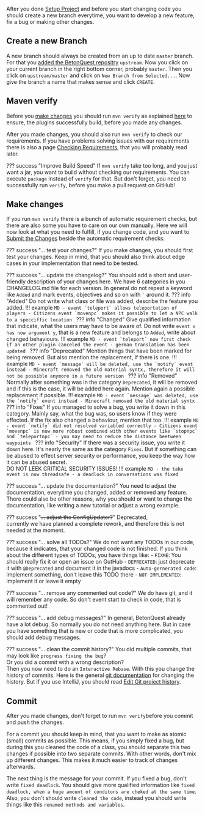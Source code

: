 After you done [Setup Project](./Setup-Project.md) and before you start changing code you should create a new branch 
everytime, you want to develop a new feature, fix a bug or making other changes.

## Create a new Branch
A new branch should always be created from an up to date `master` branch.
For that you [added the BetonQuest repositry](./Setup-Project.md#adding-remote-repository) `upstream`.
Now you click on your current branch in the right bottom corner, probably `master`.
Then you click on `upstream/master` and click on `New Branch from Selected...`.
Now give the branch a name that makes sense and click `CREATE`.

## Maven verify
Before you [make changes](#make-changes) you should run `mvn verify` as explained
[here](./Setup-Project.md#building-the-plugin-jar) to ensure, the plugins successfully build, before you made any changes.

After you made changes, you should also run `mvn verify` to check our requirements.
If you have problems solving issues with our requirements there is also a page
[Checking Requirements](./Checking-Requirements.md), that you will probably read later.

??? success "Improve Build Speed"
    If `mvn verify` take too long, and you just want a jar, you want to build without checking our requirements.
    You can execute `package` instead of `verify` for that.
    But don't forget, you need to successfully run `verify`, before you make a pull request on GitHub!

## Make changes
If you run `mvn verify` there is a bunch of automatic requirement checks,
but there are also some you have to care on our own manually.
Here we will now look at what you need to fulfill, if you change code,
and you want to [Submit the Changes](./Submitting-Changes.md) beside the automatic requirement checks.

??? success "... test your changes?"
    If you make changes, you should first test your changes.
    Keep in mind, that you should also think about edge cases in your implementation that need to be tested.

??? success "... update the changelog?"
    You should add a short and user-friendly description of your changes here.
    We have 6 categories in you CHANGELOG.md file for each version.
    In general do not repeat a keyword like `Added` and mark events, objectives and so on with `` ` `` around it.
    ??? info "Added"
        Do not write what class or file was added, describe the feature you added.
        !!! example
            ```MD
            - event `teleport` allows teleportation of players
            - Citizens event `movenpc` makes it possible to let a NPC walk to a specciffic location
            ```
    ??? info "Changed"
        Give qualified information that indicate, what the users may have to be aware of.
        Do not write `event x has now argument y`, that is a new feature and belongs to `Added`,
        write about changed behaviours.
        !!! example
            ```MD
            - event `teleport` now first check if an other plugin canceled the event
            - german translation has been updated
            ```
    ??? info "Deprecated"
        Mention things that have been marked for being removed.
        But also mention the replacement, if there is one. 
        !!! example
            ```MD
            - event `message` will be deleted, use the `notify` event instead
            - Minecraft removed the old material syntx, therefore it will not be possible anymore in a future version
            ```
    ??? info "Removed"
        Normally after something was in the category `Deprecated`,
        it will be removed and if this is the case, it will be added here again.
        Mention again a possible replacement if possible.
        !!! example
            ```MD
            - event `message` was deleted, use the `notify` event instead
            - Minecraft removed the old material syntx
            ```
    ??? info "Fixes"
        If you managed to solve a bug, you write it down in this category.
        Mainly say, what the bug was, so users know if they were effected.
        If the fix also changed a behaviour, mention that too.
        !!! example
            ```MD
            - event `notify` did not resolved variabled correctly
            - Citizens event `movenpc` is now more robust combined with other events like `stopnpc` and `teleportnpc`
              - you may need to reduce the distance beetween waypoints
            ```
    ??? info "Security"
        If there was a security issue, you write it down here. It's nearly the same as the category `Fixes`.
        But if something can be abused to effect server security or performance,
        you keep the way how it can be abused secret.  
        DO NOT LEEK CRITICAL SECURITY ISSUES!
        !!! example
            ```MD
            - the take event is now threadsafe
            - a deadlock in conversations was fixed 
            ```

??? success "... update the documentation?"
    You need to adjust the documentation, everytime you changed, added or removed any feature.
    There could also be other reasons, why you should or want to change the documentation,
    like writing a new tutorial or adjust a wrong example.

??? success "~~... adjust the ConfigUpdater?~~"
    Deprecated,  
    currently we have planned a complete rework, and therefore this is not needed at the moment.

??? success "... solve all TODOs?"
    We do not want any TODOs in our code, because it indicates, that your changed code is not finished.
    If you think about the different types of TODOs, you have things like:
    - `FIXME`: You should really fix it or open an issue on GutHub
    - `DEPRECATED`: just deprecate it with `@Deprecated` and document it in the javadocs
    - `Auto-gernerated code`: implement something, don't leave this TODO there
    - `NOT IMPLEMENTED`: implement it or leave it empty

??? success "... remove any commented out code?"
    We do have git, and it will remember any code. So don't event start to check in code, that is commented out!

??? success "... add debug messages?"
    In general, BetonQuest already have a lot debug. So normally you do not need anything here.
    But in case you have something that is new or code that is more complicated, you should add debug messages.

??? success "... clean the commit history?"
    You did multiple commits, that may look like `progress fixing the bug`?  
    Or you did a commit with a wrong description?  
    Then you now need to do an `Interactive Rebase`.
    With this you change the history of commits.
    Here is the general <a href="https://git-scm.com/book/en/v2/Git-Tools-Rewriting-History" target="_blank">git documentation</a>
    for changing the history. But if you use IntelliJ, you should read [Edit Git project history](https://www.jetbrains.com/help/idea/edit-project-history.html).

## Commit
After you made changes, don't forget to run `mvn verify`before you commit and push the changes.

For a commit you should keep in mind, that you want to make as atomic (small) commits as possible.
This means, if you simply fixed a bug, but during this you cleaned the code of a class,
you should separate this two changes if possible into two separate commits.
With other words, don't mix up different changes. 
This makes it much easier to track of changes afterwards.

The next thing is the message for your commit.
If you fixed a bug, don't write `fixed deadlock`.
You should give more qualified information like `fixed deadlock, when a huge amount of conditons are cheked at the same time`.
Also, you don't should write `cleaned the code`, instead you should write things like this `renamed methods and variables`.  
